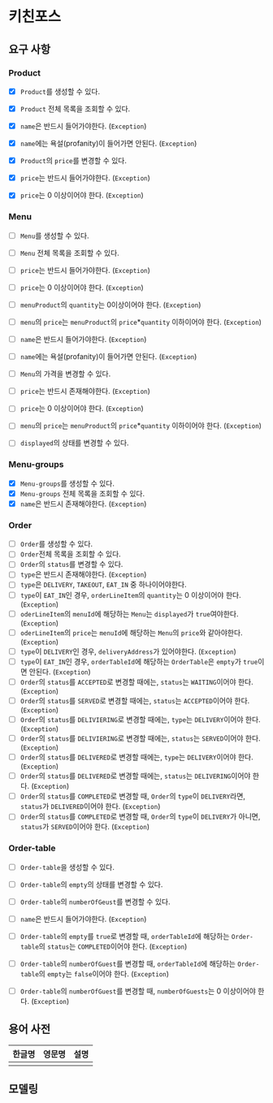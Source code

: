 # 키친포스

## 요구 사항
### Product
- [x] `Product`를 생성할 수 있다.
- [x] `Product` 전체 목록을 조회할 수 있다.
- [x] `name`은 반드시 들어가야한다. (`Exception`)
- [x] `name`에는 욕설(profanity)이 들어가면 안된다. (`Exception`)

- [x] `Product`의 `price`를 변경할 수 있다.
- [x] `price`는 반드시 들어가야한다. (`Exception`)
- [x] `price`는 0 이상이어야 한다. (`Exception`)

### Menu 
- [ ] `Menu`를 생성할 수 있다.
- [ ] `Menu` 전체 목록을 조회할 수 있다.
- [ ] `price`는 반드시 들어가야한다. (`Exception`)
- [ ] `price`는 0 이상이어야 한다. (`Exception`)
- [ ] `menuProduct`의 `quantity`는 0이상이어야 한다. (`Exception`)
- [ ] `menu`의 `price`는 `menuProduct`의 `price`*`quantity` 이하이어야 한다. (`Exception`)
- [ ] `name`은 반드시 들어가야한다. (`Exception`)
- [ ] `name`에는 욕설(profanity)이 들어가면 안된다. (`Exception`)

- [ ] `Menu`의 가격을 변경할 수 있다.
- [ ] `price`는 반드시 존재해야한다. (`Exception`)
- [ ] `price`는 0 이상이어야 한다. (`Exception`)
- [ ] `menu`의 `price`는 `menuProduct`의 `price`*`quantity` 이하이어야 한다. (`Exception`)
- [ ] `displayed`의 상태를 변경할 수 있다.

### Menu-groups 
- [x] `Menu-groups`를 생성할 수 있다.
- [x] `Menu-groups` 전체 목록을 조회할 수 있다.
- [x] `name`은 반드시 존재해야한다. (`Exception`)

### Order
- [ ] `Order`를 생성할 수 있다.
- [ ] `Order`전체 목록을 조회할 수 있다.
- [ ] `Order`의 `status`를 변경할 수 있다.
- [ ] `type`은 반드시 존재해야한다. (`Exception`)
- [ ] `type`은 `DELIVERY`, `TAKEOUT`, `EAT_IN` 중 하나이어야한다.
- [ ] `type`이 `EAT_IN`인 경우, `orderLineItem`의 `quantity`는 0 이상이어야 한다. (`Exception`)
- [ ] `oderLineItem`의 `menuId`에 해당하는 `Menu`는 `displayed`가 `true`여야한다. (`Exception`)
- [ ] `oderLineItem`의 `price`는 `menuId`에 해당하는 `Menu`의 `price`와 같아야한다. (`Exception`)
- [ ] `type`이 `DELIVERY`인 경우, `deliveryAddress`가 있어야한다. (`Exception`)
- [ ] `type`이 `EAT_IN`인 경우, `orderTableId`에 해당하는 `OrderTable`은 `empty`가 `true`이면 안된다. (`Exception`)
- [ ] `Order`의 `status`를 `ACCEPTED`로 변경할 때에는, `status`는 `WAITING`이어야 한다. (`Exception`)
- [ ] `Order`의 `status`를 `SERVED`로 변경할 때에는, `status`는 `ACCEPTED`이어야 한다. (`Exception`)
- [ ] `Order`의 `status`를 `DELIVIERING`로 변경할 때에는, `type`는 `DELIVERY`이어야 한다. (`Exception`)
- [ ] `Order`의 `status`를 `DELIVIERING`로 변경할 때에는, `status`는 `SERVED`이어야 한다. (`Exception`)
- [ ] `Order`의 `status`를 `DELIVERED`로 변경할 때에는, `type`는 `DELIVERY`이어야 한다. (`Exception`)
- [ ] `Order`의 `status`를 `DELIVERED`로 변경할 때에는, `status`는 `DELIVERING`이어야 한다. (`Exception`)
- [ ] `Order`의 `status`를 `COMPLETED`로 변경할 때, `Order`의 `type`이 `DELIVERY`라면, `status`가 `DELIVERED`이어야 한다. (`Exception`)
- [ ] `Order`의 `status`를 `COMPLETED`로 변경할 때, `Order`의 `type`이 `DELIVERY`가 아니면, `status`가 `SERVED`이어야 한다. (`Exception`)

### Order-table
- [ ] `Order-table`을 생성할 수 있다.
- [ ] `Order-table`의 `empty`의 상태를 변경할 수 있다.
- [ ] `Order-table`의 `numberOfGeust`를 변경할 수 있다.
- [ ] `name`은 반드시 들어가야한다. (`Exception`)
- [ ] `Order-table`의 `empty`를 `true`로 변경할 때, `orderTableId`에 해당하는 `Order-table`의 `status`는 `COMPLETED`이어야 한다. (`Exception`)
- [ ] `Order-table`의 `numberOfGuest`를 변경할 때, `orderTableId`에 해당하는 `Order-table`의 `empty`는 `false`이어야 한다. (`Exception`)
- [ ] `Order-table`의 `numberOfGuest`를 변경할 때, `numberOfGuests`는 0 이상이어야 한다. (`Exception`)
  

## 용어 사전

| 한글명 | 영문명 | 설명 |
| --- | --- | --- |
|  |  |  |

## 모델링
